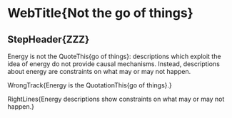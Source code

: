 # WebTitle{Not the go of things}

## StepHeader{ZZZ}

Energy is not the QuoteThis{go of things}: descriptions which exploit the idea of energy do not provide causal mechanisms. Instead, descriptions about energy are constraints on what may or may not happen.

WrongTrack{Energy is the QuotationThis{go of things}.}

RightLines{Energy descriptions show constraints on what may or may not happen.}
